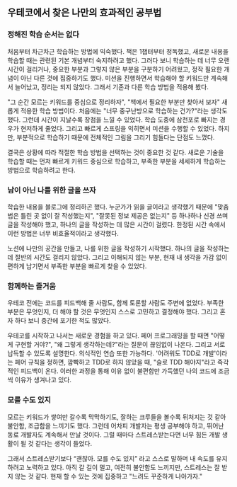 ## 우테코에서 찾은 나만의 효과적인 공부법

### 정해진 학습 순서는 없다

처음부터 차근차근 학습하는 방법에 익숙했다. 책은 1챕터부터 정독했고, 새로운 내용을 학습할 때는 관련된 기본 개념부터 숙지하려고 했다. 그러다 보니 학습하는 데 너무 오랜 시간이 걸리거나, 중요한 부분과 그렇지 않은 부분을 구분하기 어려웠고, 정작 필요한 개념이 아닌 다른 것에 집중하기도 했다. 미션을 진행하면서 학습해야 할 키워드만 계속해서 늘어났고, 정리는 되지 않았다. 그래서 기존과 다른 학습 방법을 적용해 봤다.

"그 순간 모르는 키워드를 중심으로 정리하자", "책에서 필요한 부분만 찾아서 보자" 새롭게 적용한 학습 방법이다. 처음에는 "너무 중구난방으로 학습하는 건가?"라는 생각도 했다. 그런데 시간이 지날수록 장점을 느낄 수 있었다. 학습 도중에 삼천포로 빠지는 경우가 현저하게 줄었다. 그리고 빠르게 스프링을 익히면서 미션을 수행할 수 있었다. 하지만, 부분적으로 학습하기 때문에 전체적인 그림을 그리기 힘들다는 단점도 느꼈다.

결국은 상황에 따라 적절한 학습 방법을 선택하는 것이 중요한 것 같다. 새로운 기술을 학습할 때는 먼저 빠르게 키워드 중심으로 학습하고, 부족한 부분을 세세하게 학습하는 방법으로 학습하려고 한다.

### 남이 아닌 나를 위한 글을 쓰자

학습한 내용을 블로그에 정리하곤 했다. 누군가가 읽을 글이라고 생각했기 때문에 "맞춤법은 틀린 곳 없이 잘 작성했는지", "잘못된 정보 제공은 없는지" 등 하나하나 신경 쓰며 글을 작성해야 했고, 하나의 글을 작성하는 데 많은 시간이 걸렸다. 한정된 시간 속에서 이런 방법은 너무 비효율적이라고 생각했다.

노션에 나만의 공간을 만들고, 나를 위한 글을 작성하기 시작했다. 하나의 글을 작성하는 데 절반의 시간도 걸리지 않았다. 그리고 이해되지 않는 부분, 현재 내 생각을 가감 없이 편하게 남기면서 부족한 부분을 빠르게 찾을 수 있었다.

### 함께하는 즐거움

우테코 전에는 코드를 피드백해 줄 사람도, 함께 토론할 사람도 주변에 없었다. 부족한 부분은 무엇인지, 더 해야 할 것은 무엇인지 스스로 고민하고 결정해야 했다. 그리고 혼자 하다 보니 중간에 포기한 적도 많았다.

우테코를 시작하고 나서는 새로운 경험을 하고 있다. 페어 프로그래밍을 할 때면 "어떻게 구현할 거야?", "왜 그렇게 생각하는데?"라는 질문이 끊임없이 나온다. 그리고 서로 납득할 수 있도록 설명한다. 의식적인 연습 또한 가능하다. '어려워도 TDD로 개발'이라는 페어 규칙을 정하면, 깜빡하고 TDD로 하지 않았을 때, "슬로 TDD 해야지"라고 즉각적인 피드백이 온다. 이러한 과정을 통해 이유 없이 불편함만 가득했던 나의 코드에 조금씩 이유가 생겨나고 있다.

### 모를 수도 있지

모르는 키워드가 쌓여만 갈수록 막막하기도, 잘하는 크루들을 볼수록 뒤처지는 것 같아 불안함, 조급함을 느끼기도 했다. 그런데 어차피 개발자는 평생 공부해야 하고, 뛰어난 동료 개발자도 계속해서 만날 것이다. 그럴 때마다 스트레스받는다면 너무 힘든 개발 생활이 될 것 같다는 생각이 들었다.

그래서 스트레스받기보다 “괜찮아. 모를 수도 있지” 라고 스스로 말하며 내 속도를 유지하려고 노력하고 있다. 아직 갈 길이 멀고, 여전히 불안함도 느끼지만, 스트레스는 잘 받지 않는 것 같다. 현재 할 수 있는 것에 집중하고 "느려도 꾸준하게 나아가자."